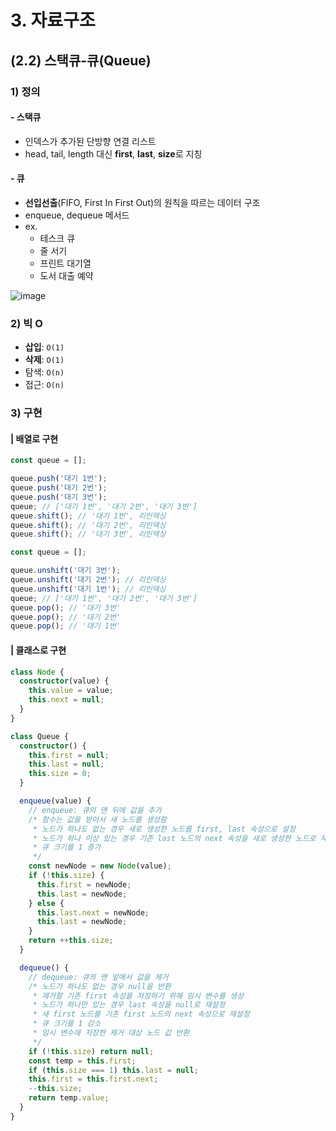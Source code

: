 # 3. 자료구조

## (2.2) 스택큐-큐(Queue)

### 1) 정의

#### - 스택큐

- 인덱스가 추가된 단방향 연결 리스트
- head, tail, length 대신 **first**, **last**, **size**로 지칭

#### - 큐

- **선입선출**(FIFO, First In First Out)의 원칙을 따르는 데이터 구조
- enqueue, dequeue 메서드
- ex.
  - 테스크 큐
  - 줄 서기
  - 프린트 대기열
  - 도서 대출 예약

![image](https://github.com/itso-wavy/algorithms-dataStructures/assets/108520997/b75de3f3-64cd-4c48-8ae7-e66bd2f2a2da)

### 2) 빅 O

- **삽입**: `O(1)`
- **삭제**: `O(1)`
- 탐색: `O(n)`
- 접근: `O(n)`

### 3) 구현

#### | 배열로 구현

```ts
const queue = [];

queue.push('대기 1번');
queue.push('대기 2번');
queue.push('대기 3번');
queue; // ['대기 1번', '대기 2번', '대기 3번']
queue.shift(); // '대기 1번', 리인덱싱
queue.shift(); // '대기 2번', 리인덱싱
queue.shift(); // '대기 3번', 리인덱싱
```

```ts
const queue = [];

queue.unshift('대기 3번');
queue.unshift('대기 2번'); // 리인덱싱
queue.unshift('대기 1번'); // 리인덱싱
queue; // ['대기 1번', '대기 2번', '대기 3번']
queue.pop(); // '대기 3번'
queue.pop(); // '대기 2번'
queue.pop(); // '대기 1번'
```

#### | 클래스로 구현

```ts
class Node {
  constructor(value) {
    this.value = value;
    this.next = null;
  }
}

class Queue {
  constructor() {
    this.first = null;
    this.last = null;
    this.size = 0;
  }

  enqueue(value) {
    // enqueue: 큐의 맨 뒤에 값을 추가
    /* 함수는 값을 받아서 새 노드를 생성함
     * 노드가 하나도 없는 경우 새로 생성한 노드를 first, last 속성으로 설정
     * 노드가 하나 이상 있는 경우 기존 last 노드의 next 속성을 새로 생성한 노드로 재설정
     * 큐 크기를 1 증가
     */
    const newNode = new Node(value);
    if (!this.size) {
      this.first = newNode;
      this.last = newNode;
    } else {
      this.last.next = newNode;
      this.last = newNode;
    }
    return ++this.size;
  }

  dequeue() {
    // dequeue: 큐의 맨 앞에서 값을 제거
    /* 노드가 하나도 없는 경우 null을 반환
     * 제거할 기존 first 속성을 저장하기 위해 임시 변수를 생성
     * 노드가 하나만 있는 경우 last 속성을 null로 재설정
     * 새 first 노드를 기존 first 노드의 next 속성으로 재설정
     * 큐 크기를 1 감소
     * 임시 변수에 저장한 제거 대상 노드 값 반환
     */
    if (!this.size) return null;
    const temp = this.first;
    if (this.size === 1) this.last = null;
    this.first = this.first.next;
    --this.size;
    return temp.value;
  }
}
```
